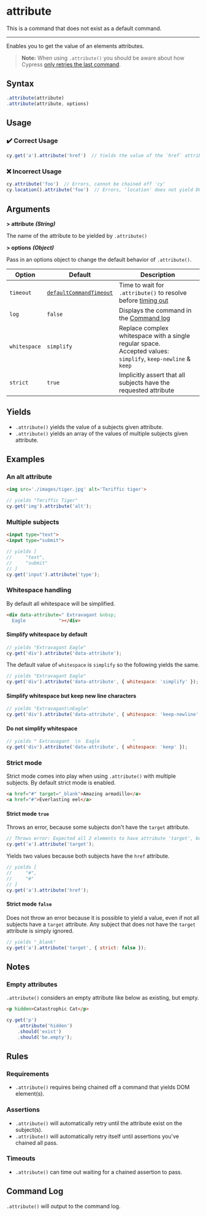 # attribute

This is a command that does not exist as a default command.

----

Enables you to get the value of an elements attributes.

> **Note:** When using `.attribute()` you should be aware about how Cypress [only retries the last command](https://docs.cypress.io/guides/core-concepts/retry-ability.html#Only-the-last-command-is-retried).

## Syntax

```javascript
.attribute(attribute)
.attribute(attribute, options)
```

## Usage

### :heavy_check_mark: Correct Usage

```javascript
cy.get('a').attribute('href')  // Yields the value of the `href` attribute
```

### :x: Incorrect Usage

```javascript
cy.attribute('foo')  // Errors, cannot be chained off 'cy'
cy.location().attribute('foo')  // Errors, 'location' does not yield DOM element
```

## Arguments

**> attribute** ***(String)***

The name of the attribute to be yielded by `.attribute()`

**> options** ***(Object)***

Pass in an options object to change the default behavior of `.attribute()`.

Option | Default | Description
--- | --- | ---
`timeout` | [`defaultCommandTimeout`](https://docs.cypress.io/guides/references/configuration.html#Timeouts) | Time to wait for `.attribute()` to resolve before [timing out](https://docs.cypress.io/api/commands/then.html#Timeouts)
`log` | `false` | Displays the command in the [Command log](https://docs.cypress.io/guides/core-concepts/test-runner.html#Command-Log)
`whitespace` | `simplify` | Replace complex whitespace with a single regular space.<br> Accepted values: `simplify`, `keep-newline` & `keep`
`strict` | `true` | Implicitly assert that all subjects have the requested attribute

## Yields

* `.attribute()` yields the value of a subjects given attribute.
* `.attribute()` yields an array of the values of multiple subjects given attribute.

## Examples

### An alt attribute

```html
<img src='./images/tiger.jpg' alt='Teriffic tiger'>
```

```javascript
// yields "Teriffic Tiger"
cy.get('img').attribute('alt');
```

### Multiple subjects

```html
<input type="text">
<input type="submit">
```

```javascript
// yields [
//     "text",
//     "submit"
// ]
cy.get('input').attribute('type');
```

### Whitespace handling

By default all whitespace will be simplified.

```html
<div data-attribute=" Extravagant &nbsp;
  Eagle            "></div>
```

#### Simplify whitespace by default

```javascript
// yields "Extravagant Eagle"
cy.get('div').attribute('data-attribute');
```

The default value of `whitespace` is `simplify` so the following yields the same.

```javascript
// yields "Extravagant Eagle"
cy.get('div').attribute('data-attribute', { whitespace: 'simplify' });
```

#### Simplify whitespace but keep new line characters

```javascript
// yields "Extravagant\nEagle"
cy.get('div').attribute('data-attribute', { whitespace: 'keep-newline' });
```

#### Do not simplify whitespace

```javascript
// yields " Extravagant  \n  Eagle            "
cy.get('div').attribute('data-attribute', { whitespace: 'keep' });
```

### Strict mode

Strict mode comes into play when using `.attribute()` with multiple subjects. By default strict mode is enabled.

```html
<a href="#" target="_blank">Amazing armadillo</a>
<a href="#">Everlasting eel</a>
```

#### Strict mode `true`

Throws an error, because some subjects don't have the `target` attribute.

```javascript
// Throws error: Expected all 2 elements to have attribute 'target', but never found it on 1 elements.
cy.get('a').attribute('target');
```

Yields two values because both subjects have the `href` attribute.

```javascript
// yields [
//     "#",
//     "#"
// ]
cy.get('a').attribute('href');
```

#### Strict mode `false`

Does not throw an error because it is possible to yield a value, even if not all subjects have a `target` attribute. Any subject that does not have the `target` attribute is simply ignored.

```javascript
// yields "_blank"
cy.get('a').attribute('target', { strict: false });
```

## Notes

### Empty attributes

`.attribute()` considers an empty attribute like below as existing, but empty.

```html
<p hidden>Catastrophic Cat</p>
```

```javascript
cy.get('p')
    .attribute('hidden')
    .should('exist')
    .should('be.empty');
```

## Rules

### Requirements

* `.attribute()` requires being chained off a command that yields DOM element(s).

### Assertions

* `.attribute()` will automatically retry until the attribute exist on the subject(s).
* `.attribute()` will automatically retry itself until assertions you've chained all pass.

### Timeouts

* `.attribute()` can time out waiting for a chained assertion to pass.

## Command Log

`.attribute()` will output to the command log.
